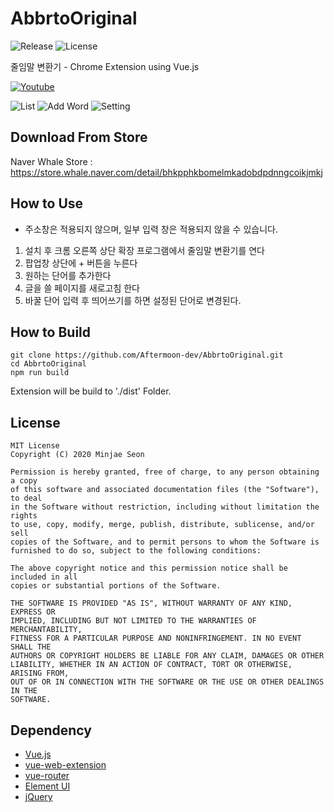 # AbbrtoOriginal

![Release](https://img.shields.io/github/v/release/aftermoon-dev/AbbrtoOriginal?include_prereleases)
![License](https://img.shields.io/github/license/aftermoon-dev/AbbrtoOriginal)

줄임말 변환기 - Chrome Extension using Vue.js

[![Youtube](https://img.youtube.com/vi/d-UKYFShhHI/0.jpg)](https://www.youtube.com/watch?v=d-UKYFShhHI)

![List](https://user-images.githubusercontent.com/3215313/71915243-a9c48f80-31be-11ea-8342-c39f9f8189dc.png)
![Add Word](https://user-images.githubusercontent.com/3215313/71915244-aaf5bc80-31be-11ea-9502-105313a58075.png)
![Setting](https://user-images.githubusercontent.com/3215313/71915245-ab8e5300-31be-11ea-8322-008aebdf9e18.png)

## Download From Store

Naver Whale Store : https://store.whale.naver.com/detail/bhkpphkbomelmkadobdpdnngcoikjmkj

## How to Use

* 주소창은 적용되지 않으며, 일부 입력 창은 적용되지 않을 수 있습니다.

1. 설치 후 크롬 오른쪽 상단 확장 프로그램에서 줄임말 변환기를 연다
2. 팝업창 상단에 + 버튼을 누른다
3. 원하는 단어를 추가한다
4. 글을 쓸 페이지를 새로고침 한다
5. 바꿀 단어 입력 후 띄어쓰기를 하면 설정된 단어로 변경된다.


## How to Build

```
git clone https://github.com/Aftermoon-dev/AbbrtoOriginal.git
cd AbbrtoOriginal
npm run build
```
Extension will be build to './dist' Folder.

## License

``` 
MIT License
Copyright (C) 2020 Minjae Seon

Permission is hereby granted, free of charge, to any person obtaining a copy
of this software and associated documentation files (the "Software"), to deal
in the Software without restriction, including without limitation the rights
to use, copy, modify, merge, publish, distribute, sublicense, and/or sell
copies of the Software, and to permit persons to whom the Software is
furnished to do so, subject to the following conditions:

The above copyright notice and this permission notice shall be included in all
copies or substantial portions of the Software.

THE SOFTWARE IS PROVIDED "AS IS", WITHOUT WARRANTY OF ANY KIND, EXPRESS OR
IMPLIED, INCLUDING BUT NOT LIMITED TO THE WARRANTIES OF MERCHANTABILITY,
FITNESS FOR A PARTICULAR PURPOSE AND NONINFRINGEMENT. IN NO EVENT SHALL THE
AUTHORS OR COPYRIGHT HOLDERS BE LIABLE FOR ANY CLAIM, DAMAGES OR OTHER
LIABILITY, WHETHER IN AN ACTION OF CONTRACT, TORT OR OTHERWISE, ARISING FROM,
OUT OF OR IN CONNECTION WITH THE SOFTWARE OR THE USE OR OTHER DEALINGS IN THE
SOFTWARE.
```

## Dependency

- [Vue.js](https://github.com/vuejs/vue)
- [vue-web-extension](https://github.com/Kocal/vue-web-extension)
- [vue-router](https://github.com/vuejs/vue-router)
- [Element UI](https://github.com/ElemeFE/element)
- [jQuery](https://github.com/jquery/jquery)